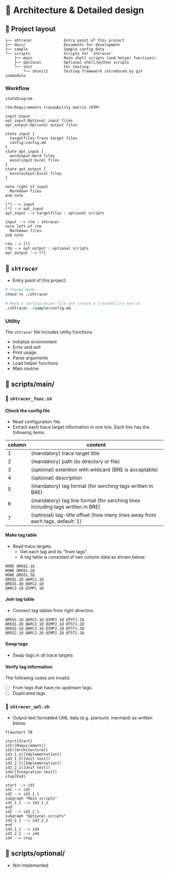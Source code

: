 # 🏡 Architecture & Detailed design

## 📂 Project layout

```text
├── shtracer              Entry point of this project
├── docs/                 Documents for development
├── sample                Sample config data
└── scripts               Scripts for `shtracer`
    ├── main              Main shell scripts (and helper functions)
    ├── optional          Optional shell/python scripts
    └── test              For testing
        └── shunit2       Testing framework introduced by git submodule
```

### Workflow

```mermaid
stateDiagram

rtm:Requirements traceability matrix (RTM)

input:Input
opt_input:Optional input files
opt_output:Optional output files

state input {
  targetfiles:Trace target files
  config:config.md
}
state opt_input {
  wordinput:Word files
  excelinput:Excel files
}
state opt_output {
  exceloutput:Excel files
}

note right of input
  Markdown files
end note

[*] --> input
[*] --> opt_input
opt_input --> targetfiles : optional scripts

input --> rtm : shtracer
note left of rtm
  Markdown files
end note

rtm --> [*]
rtm --> opt_output : optional scripts
opt_output --> [*]
```

<!-- @ARC1.1@ (FROM: @REQ5.1@) -->
## 🔵 `shtracer`

<a id="tag-123"></a>

* Entry point of this project.

```bash
# Change mode
chmod +x ./shtracer

# Read a configuration file and create a traceability matrix
./shtracer ./sample/config.md
```

<!-- @ARC1.2@ (FROM: @REQ4.1@, @REQ4.2@, @REQ4.3@, @REQ5.1@) -->
### Utility

The `shtracer` file includes utility functions.

* Initialize environment
* Error and exit
* Print usage
* Parse arguments
* Load helper functions
* Main routine

## 📂 scripts/main/

### 📄 `shtracer_func.sh`

<!-- @ARC2.1@ (FROM: @REQ1.1@, @REQ1.2@, @REQ1.4@, @REQ2.1@, @REQ6.1@) -->
#### Check the config file

* Read configuration file.
* Extract each trace target information in one line. Each line has the following items.

column | content
------ | --------------------
1      | (mandatory) trace target title
2      | (mandatory) path (to directory or file)
3      | (optional) extention with wildcard (BRE is acceptable)
4      | (optional) description
5      | (mandatory) tag format (for serching tags written in BRE)
6      | (mandatory) tag line format (for serching lines including tags written in BRE)
7      | (optional) tag-title offset (how many lines away from each tags, default: 1)

<!-- @ARC2.2@ (FROM: @REQ2.1@, @REQ3.1.1@, @REQ3.1.2@, @REQ6.1@) -->
#### Make tag table

* Read trace targets.
  * Get each tag and its "from tags".
  * A tag table is consisted of two column data as shown below.

```text
NONE @REQ1.1@
NONE @REQ1.2@
NONE @REQ1.3@
@REQ1.2@ @ARC2.1@
@REQ1.4@ @ARC2.1@
@ARC2.1@ @IMP1.1@
```

<!-- @ARC2.3@ (FROM: @REQ2.1@, @REQ3.2.1@, @REQ6.1@) -->
#### Join tag table

* Connect tag tables from right direction.

```text
@REQ1.1@ @ARC2.1@ @IMP2.1@ @TST1.1@
@REQ1.2@ @ARC2.1@ @IMP2.1@ @TST1.2@
@REQ2.1@ @ARC2.1@ @IMP2.1@ @TST1.3@
@REQ2.1@ @ARC2.2@ @IMP2.2@ @TST2.1@
```

<!-- @ARC2.4@ (FROM: @REQ4.1@) -->
#### Swap tags

* Swap tags in all trace targets

<!-- @ARC2.5@ (FROM: @REQ4.3@) -->
#### Verify tag information

The following cases are invalid.

* [ ] From tags that have no upstream tags.
* [ ] Duplicated tags.

<!-- @ARC3.1@ (FROM: @REQ1.3@, @REQ3.2.2@) -->
### 📄 `shtracer_uml.sh`

* Output text formatted UML data (e.g. plantuml, mermaid) as written below.

```mermaid
flowchart TB

start[Start]
id1([Requirement])
id2([Architecture])
id3_1_1([Implementation])
id3_1_2([Unit test])
id3_2_1([Implementation])
id3_2_2([Unit test])
id4([Integration test])
stop[End]

start --> id1
id1 --> id2
id2 --> id3_1_1
subgraph "Main scripts"
id3_1_1 --> id3_1_2
end
id2 --> id3_2_1
subgraph "Optional scripts"
id3_2_1 --> id3_2_2
end
id3_1_2 --> id4
id3_2_2 --> id4
id4 --> stop
```

<!-- @ARC4.1@ (FROM: @REQ2.2@, @REQ3.3@) -->
## 📂 scripts/optional/

* Not implemented
